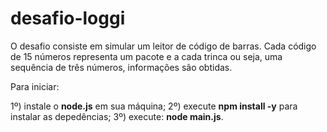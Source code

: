 # desafio-loggi

O desafio consiste em simular um leitor de código de barras. 
Cada código de 15 números representa um pacote e a cada trinca ou seja, uma sequência de três números, informações são obtidas. 

Para iniciar:

1º) instale o **node.js** em sua máquina;
2º) execute **npm install -y** para instalar as depedências;
3º) execute: **node main.js**.
